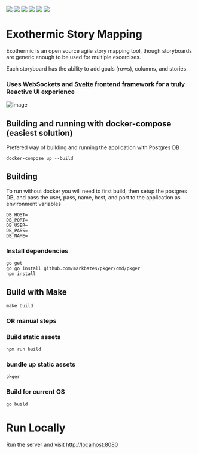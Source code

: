 ![](https://github.com/StevenWeathers/exothermic-story-mapping/workflows/Go/badge.svg)
![](https://github.com/StevenWeathers/exothermic-story-mapping/workflows/Node.js%20CI/badge.svg)
![](https://github.com/StevenWeathers/exothermic-story-mapping/workflows/Docker/badge.svg)
![](https://img.shields.io/docker/cloud/build/stevenweathers/exothermic-story-mapping.svg)
![](https://img.shields.io/docker/pulls/stevenweathers/exothermic-story-mapping.svg)
![](https://goreportcard.com/badge/github.com/stevenweathers/exothermic-story-mapping)

# Exothermic Story Mapping

Exothermic is an open source agile story mapping tool, though storyboards are generic enough to be used for multiple excercises.

Each storyboard has the ability to add goals (rows), columns, and stories.

### **Uses WebSockets and [Svelte](https://svelte.dev/) frontend framework for a truly Reactive UI experience**

![image](https://user-images.githubusercontent.com/846933/77712629-b8933500-6faa-11ea-9b9f-b64a1f648f98.png)


## Building and running with docker-compose (easiest solution)

Prefered way of building and running the application with Postgres DB

```
docker-compose up --build
```

## Building

To run without docker you will need to first build, then setup the postgres DB,
and pass the user, pass, name, host, and port to the application as environment variables

```
DB_HOST=
DB_PORT=
DB_USER=
DB_PASS=
DB_NAME=
```

### Install dependencies
```
go get
go go install github.com/markbates/pkger/cmd/pkger
npm install
```

## Build with Make
```
make build
```
### OR manual steps

### Build static assets
```
npm run build
```

### bundle up static assets
```
pkger
```

### Build for current OS
```
go build
```

# Run Locally

Run the server and visit [http://localhost:8080](http://localhost:8080)
